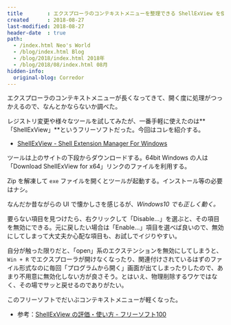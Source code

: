 ```yaml
---
title        : エクスプローラのコンテキストメニューを整理できる ShellExView を使ってみた
created      : 2018-08-27
last-modified: 2018-08-27
header-date  : true
path:
  - /index.html Neo's World
  - /blog/index.html Blog
  - /blog/2018/index.html 2018年
  - /blog/2018/08/index.html 08月
hidden-info:
  original-blog: Corredor
---
```


エクスプローラのコンテキストメニューが長くなってきて、開く度に処理がつっかえるので、なんとかならないか調べた。

レジストリ変更や様々なツールを試してみたが、一番手軽に使えたのは**「ShellExView」**というフリーソフトだった。今回はコレを紹介する。

- [ShellExView - Shell Extension Manager For Windows](http://www.nirsoft.net/utils/shexview.html)

ツールは上のサイトの下段からダウンロードする。64bit Windows の人は「Download ShellExView for x64」リンクのファイルを利用する。

Zip を解凍して `exe` ファイルを開くとツールが起動する。インストール等の必要はナシ。

なんだか昔ながらの UI で懐かしさを感じるが、*Windows10 でも正しく動く。*

要らない項目を見つけたら、右クリックして「Disable...」を選ぶと、その項目を無効にできる。元に戻したい場合は「Enable...」項目を選べば良いので、無効にしてしまって大丈夫か心配な項目も、お試しでイジりやすい。

自分が触った限りだと、「open」系のエクステンションを無効にしてしまうと、`Win + R` でエクスプローラが開けなくなったり、関連付けされているはずのファイル形式なのに毎回「プログラムから開く」画面が出てしまったりしたので、あまり不用意に無効化しない方が良さそう。とはいえ、物理削除するワケではなく、その場でサッと戻せるのでありがたい。

このフリーソフトでだいぶコンテキストメニューが軽くなった。

- 参考：[ShellExView の評価・使い方 - フリーソフト100](https://freesoft-100.com/review/shellexview.html)
